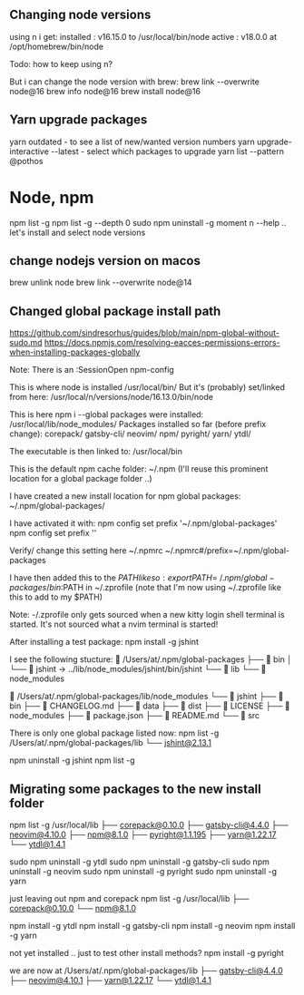 
## Changing node versions
using n i get:
   installed : v16.15.0 to /usr/local/bin/node
      active : v18.0.0 at /opt/homebrew/bin/node

Todo: how to keep using n?

But i can change the node version with brew:
brew link --overwrite node@16
brew info node@16
brew install node@16



## Yarn upgrade packages
yarn outdated - to see a list of new/wanted version numbers
yarn upgrade-interactive --latest - select which packages to upgrade
yarn list --pattern @pothos

# Node, npm

npm list -g
npm list -g --depth 0
sudo npm uninstall -g moment
n --help   .. let's install and select node versions

## change nodejs version on macos
brew unlink node
brew link --overwrite node@14



## Changed global package install path
https://github.com/sindresorhus/guides/blob/main/npm-global-without-sudo.md
https://docs.npmjs.com/resolving-eacces-permissions-errors-when-installing-packages-globally

Note: There is an :SessionOpen npm-config

This is where node is installed
  /usr/local/bin/
But it's (probably) set/linked from here:
  /usr/local/n/versions/node/16.13.0/bin/node

This is here npm i --global packages were installed:
  /usr/local/lib/node_modules/
Packages installed so far (before prefix change):
    corepack/
    gatsby-cli/
    neovim/
    npm/
    pyright/
    yarn/
    ytdl/

The executable is then linked to:
  /usr/local/bin

This is the default npm cache folder:
  ~/.npm
(I'll reuse this prominent location for a global package folder ..)

I have created a new install location for npm global packages:
  ~/.npm/global-packages/

I have activated it with:
npm config set prefix '~/.npm/global-packages'
npm config set prefix ''

Verify/ change this setting here
  ~/.npmrc
  ~/.npmrc#/prefix=~/.npm/global-packages

I have then added this to the $PATH like so:
  export PATH=~/.npm/global-packages/bin:$PATH
in
  ~/.zprofile
  (note that I'm now using ~/.zprofile like this to add to my $PATH)

Note: -/.zprofile only gets sourced when a new kitty login shell terminal is started. It's not sourced what a nvim terminal is started!

After installing a test package:
npm install -g jshint

I see the following stucture:
   /Users/at/.npm/global-packages
  ├──  bin
  │  └──  jshint -> ../lib/node_modules/jshint/bin/jshint
  └──  lib
     └──  node_modules

   /Users/at/.npm/global-packages/lib/node_modules
  └──  jshint
     ├──  bin
     ├──  CHANGELOG.md
     ├──  data
     ├──  dist
     ├──  LICENSE
     ├──  node_modules
     ├──  package.json
     ├──  README.md
     └──  src

There is only one global package listed now:
npm list -g
/Users/at/.npm/global-packages/lib
└── jshint@2.13.1

npm uninstall -g jshint
npm list -g

## Migrating some packages to the new install folder
npm list -g
    /usr/local/lib
    ├── corepack@0.10.0
    ├── gatsby-cli@4.4.0
    ├── neovim@4.10.0
    ├── npm@8.1.0
    ├── pyright@1.1.195
    ├── yarn@1.22.17
    └── ytdl@1.4.1

sudo npm uninstall -g ytdl
sudo npm uninstall -g gatsby-cli
sudo npm uninstall -g neovim
sudo npm uninstall -g pyright
sudo npm uninstall -g yarn

just leaving out npm and corepack
npm list -g
    /usr/local/lib
    ├── corepack@0.10.0
    └── npm@8.1.0

npm install -g ytdl
npm install -g gatsby-cli
npm install -g neovim
npm install -g yarn

not yet installed .. just to test other install methods?
npm install -g pyright

we are now at
    /Users/at/.npm/global-packages/lib
    ├── gatsby-cli@4.4.0
    ├── neovim@4.10.1
    ├── yarn@1.22.17
    └── ytdl@1.4.1

